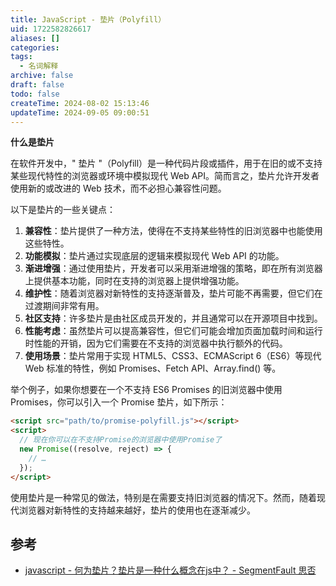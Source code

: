 ```yaml
---
title: JavaScript - 垫片（Polyfill）
uid: 1722582826617
aliases: []
categories: 
tags:
  - 名词解释
archive: false
draft: false
todo: false
createTime: 2024-08-02 15:13:46
updateTime: 2024-09-05 09:00:51
---
```


**什么是垫片**

在软件开发中，" 垫片 "（Polyfill）是一种代码片段或插件，用于在旧的或不支持某些现代特性的浏览器或环境中模拟现代 Web API。简而言之，垫片允许开发者使用新的或改进的 Web 技术，而不必担心兼容性问题。

以下是垫片的一些关键点：

1. **兼容性**：垫片提供了一种方法，使得在不支持某些特性的旧浏览器中也能使用这些特性。
2. **功能模拟**：垫片通过实现底层的逻辑来模拟现代 Web API 的功能。
3. **渐进增强**：通过使用垫片，开发者可以采用渐进增强的策略，即在所有浏览器上提供基本功能，同时在支持的浏览器上提供增强功能。
4. **维护性**：随着浏览器对新特性的支持逐渐普及，垫片可能不再需要，但它们在过渡期间非常有用。
5. **社区支持**：许多垫片是由社区成员开发的，并且通常可以在开源项目中找到。
6. **性能考虑**：虽然垫片可以提高兼容性，但它们可能会增加页面加载时间和运行时性能的开销，因为它们需要在不支持的浏览器中执行额外的代码。
7. **使用场景**：垫片常用于实现 HTML5、CSS3、ECMAScript 6（ES6）等现代 Web 标准的特性，例如 Promises、Fetch API、Array.find() 等。

举个例子，如果你想要在一个不支持 ES6 Promises 的旧浏览器中使用 Promises，你可以引入一个 Promise 垫片，如下所示：

```html
<script src="path/to/promise-polyfill.js"></script>
<script>
  // 现在你可以在不支持Promise的浏览器中使用Promise了
  new Promise((resolve, reject) => {
    // …
  });
</script>
```

使用垫片是一种常见的做法，特别是在需要支持旧浏览器的情况下。然而，随着现代浏览器对新特性的支持越来越好，垫片的使用也在逐渐减少。

## 参考

- [javascript - 何为垫片？垫片是一种什么概念在js中？ - SegmentFault 思否](https://segmentfault.com/q/1010000007256959)
